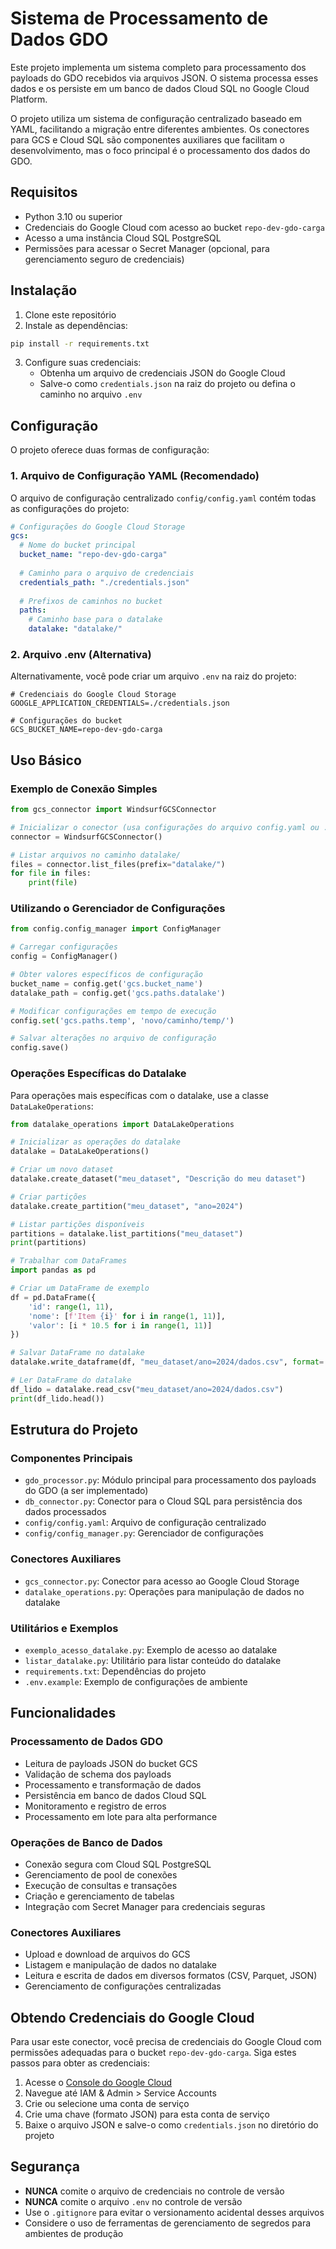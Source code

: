 # Sistema de Processamento de Dados GDO

Este projeto implementa um sistema completo para processamento dos payloads do GDO recebidos via arquivos JSON. O sistema processa esses dados e os persiste em um banco de dados Cloud SQL no Google Cloud Platform.

O projeto utiliza um sistema de configuração centralizado baseado em YAML, facilitando a migração entre diferentes ambientes. Os conectores para GCS e Cloud SQL são componentes auxiliares que facilitam o desenvolvimento, mas o foco principal é o processamento dos dados do GDO.

## Requisitos

- Python 3.10 ou superior
- Credenciais do Google Cloud com acesso ao bucket `repo-dev-gdo-carga`
- Acesso a uma instância Cloud SQL PostgreSQL
- Permissões para acessar o Secret Manager (opcional, para gerenciamento seguro de credenciais)

## Instalação

1. Clone este repositório
2. Instale as dependências:

```bash
pip install -r requirements.txt
```

3. Configure suas credenciais:
   - Obtenha um arquivo de credenciais JSON do Google Cloud
   - Salve-o como `credentials.json` na raiz do projeto ou defina o caminho no arquivo `.env`

## Configuração

O projeto oferece duas formas de configuração:

### 1. Arquivo de Configuração YAML (Recomendado)

O arquivo de configuração centralizado `config/config.yaml` contém todas as configurações do projeto:

```yaml
# Configurações do Google Cloud Storage
gcs:
  # Nome do bucket principal
  bucket_name: "repo-dev-gdo-carga"
  
  # Caminho para o arquivo de credenciais
  credentials_path: "./credentials.json"
  
  # Prefixos de caminhos no bucket
  paths:
    # Caminho base para o datalake
    datalake: "datalake/"
```

### 2. Arquivo .env (Alternativa)

Alternativamente, você pode criar um arquivo `.env` na raiz do projeto:

```
# Credenciais do Google Cloud Storage
GOOGLE_APPLICATION_CREDENTIALS=./credentials.json

# Configurações do bucket
GCS_BUCKET_NAME=repo-dev-gdo-carga
```

## Uso Básico

### Exemplo de Conexão Simples

```python
from gcs_connector import WindsurfGCSConnector

# Inicializar o conector (usa configurações do arquivo config.yaml ou .env)
connector = WindsurfGCSConnector()

# Listar arquivos no caminho datalake/
files = connector.list_files(prefix="datalake/")
for file in files:
    print(file)
```

### Utilizando o Gerenciador de Configurações

```python
from config.config_manager import ConfigManager

# Carregar configurações
config = ConfigManager()

# Obter valores específicos de configuração
bucket_name = config.get('gcs.bucket_name')
datalake_path = config.get('gcs.paths.datalake')

# Modificar configurações em tempo de execução
config.set('gcs.paths.temp', 'novo/caminho/temp/')

# Salvar alterações no arquivo de configuração
config.save()
```

### Operações Específicas do Datalake

Para operações mais específicas com o datalake, use a classe `DataLakeOperations`:

```python
from datalake_operations import DataLakeOperations

# Inicializar as operações do datalake
datalake = DataLakeOperations()

# Criar um novo dataset
datalake.create_dataset("meu_dataset", "Descrição do meu dataset")

# Criar partições
datalake.create_partition("meu_dataset", "ano=2024")

# Listar partições disponíveis
partitions = datalake.list_partitions("meu_dataset")
print(partitions)

# Trabalhar com DataFrames
import pandas as pd

# Criar um DataFrame de exemplo
df = pd.DataFrame({
    'id': range(1, 11),
    'nome': [f'Item {i}' for i in range(1, 11)],
    'valor': [i * 10.5 for i in range(1, 11)]
})

# Salvar DataFrame no datalake
datalake.write_dataframe(df, "meu_dataset/ano=2024/dados.csv", format='csv', index=False)

# Ler DataFrame do datalake
df_lido = datalake.read_csv("meu_dataset/ano=2024/dados.csv")
print(df_lido.head())
```

## Estrutura do Projeto

### Componentes Principais

- `gdo_processor.py`: Módulo principal para processamento dos payloads do GDO (a ser implementado)
- `db_connector.py`: Conector para o Cloud SQL para persistência dos dados processados
- `config/config.yaml`: Arquivo de configuração centralizado
- `config/config_manager.py`: Gerenciador de configurações

### Conectores Auxiliares

- `gcs_connector.py`: Conector para acesso ao Google Cloud Storage
- `datalake_operations.py`: Operações para manipulação de dados no datalake

### Utilitários e Exemplos

- `exemplo_acesso_datalake.py`: Exemplo de acesso ao datalake
- `listar_datalake.py`: Utilitário para listar conteúdo do datalake
- `requirements.txt`: Dependências do projeto
- `.env.example`: Exemplo de configurações de ambiente

## Funcionalidades

### Processamento de Dados GDO

- Leitura de payloads JSON do bucket GCS
- Validação de schema dos payloads
- Processamento e transformação de dados
- Persistência em banco de dados Cloud SQL
- Monitoramento e registro de erros
- Processamento em lote para alta performance

### Operações de Banco de Dados

- Conexão segura com Cloud SQL PostgreSQL
- Gerenciamento de pool de conexões
- Execução de consultas e transações
- Criação e gerenciamento de tabelas
- Integração com Secret Manager para credenciais seguras

### Conectores Auxiliares

- Upload e download de arquivos do GCS
- Listagem e manipulação de dados no datalake
- Leitura e escrita de dados em diversos formatos (CSV, Parquet, JSON)
- Gerenciamento de configurações centralizadas

## Obtendo Credenciais do Google Cloud

Para usar este conector, você precisa de credenciais do Google Cloud com permissões adequadas para o bucket `repo-dev-gdo-carga`. Siga estes passos para obter as credenciais:

1. Acesse o [Console do Google Cloud](https://console.cloud.google.com/)
2. Navegue até IAM & Admin > Service Accounts
3. Crie ou selecione uma conta de serviço
4. Crie uma chave (formato JSON) para esta conta de serviço
5. Baixe o arquivo JSON e salve-o como `credentials.json` no diretório do projeto

## Segurança

- **NUNCA** comite o arquivo de credenciais no controle de versão
- **NUNCA** comite o arquivo `.env` no controle de versão
- Use o `.gitignore` para evitar o versionamento acidental desses arquivos
- Considere o uso de ferramentas de gerenciamento de segredos para ambientes de produção

